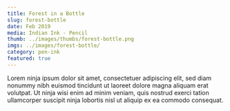 ```yaml
---
title: Forest in a Bottle
slug: forest-bottle
date: Feb 2019
media: Indian Ink - Pencil
thumb: ../images/thumbs/forest-bottle.png
imgs: ../images/forest-bottle/
category: pen-ink
featured: true
---
```


Lorem ninja ipsum dolor sit amet, consectetuer adipiscing elit, sed diam nonummy nibh euismod tincidunt ut laoreet dolore magna aliquam erat volutpat. Ut ninja wisi enim ad minim veniam, quis nostrud exerci tation ullamcorper suscipit ninja lobortis nisl ut aliquip ex ea commodo consequat.